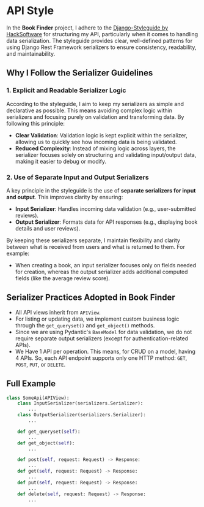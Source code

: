 # API Style

In the **Book Finder** project, I adhere to the [Django-Styleguide by HackSoftware](https://github.com/HackSoftware/Django-Styleguide) for structuring my API, particularly when it comes to handling data serialization. The styleguide provides clear, well-defined patterns for using Django Rest Framework serializers to ensure consistency, readability, and maintainability.

## Why I Follow the Serializer Guidelines

### 1. **Explicit and Readable Serializer Logic**

According to the styleguide, I aim to keep my serializers as simple and declarative as possible. This means avoiding complex logic within serializers and focusing purely on validation and transforming data. By following this principle:

- **Clear Validation**: Validation logic is kept explicit within the serializer, allowing us to quickly see how incoming data is being validated.
- **Reduced Complexity**: Instead of mixing logic across layers, the serializer focuses solely on structuring and validating input/output data, making it easier to debug or modify.

### 2. **Use of Separate Input and Output Serializers**

A key principle in the styleguide is the use of **separate serializers for input and output**. This improves clarity by ensuring:

- **Input Serializer**: Handles incoming data validation (e.g., user-submitted reviews).
- **Output Serializer**: Formats data for API responses (e.g., displaying book details and user reviews).

By keeping these serializers separate, I maintain flexibility and clarity between what is received from users and what is returned to them. For example:

- When creating a book, an input serializer focuses only on fields needed for creation, whereas the output serializer adds additional computed fields (like the average review score).

## Serializer Practices Adopted in Book Finder

- All API views inherit from `APIView`.
- For listing or updating data, we implement custom business logic through the `get_queryset()` and `get_object()` methods.
- Since we are using Pydantic's `BaseModel` for data validation, we do not require separate output serializers (except for authentication-related APIs).
- We Have 1 API per operation. This means, for CRUD on a model, having 4 APIs. So, each API endpoint supports only one HTTP method: `GET`, `POST`, `PUT`, or `DELETE`.

## Full Example

```python
class SomeApi(APIView):
    class InputSerializer(serializers.Serializer):
        ...
    class OutputSerializer(serializers.Serializer):
        ...

    def get_queryset(self):
        ...
    def get_object(self):
        ...

    def post(self, request: Request) -> Response:
        ...
    def get(self, request: Request) -> Response:
        ...
    def put(self, request: Request) -> Response:
        ...
    def delete(self, request: Request) -> Response:
        ...
```

